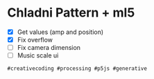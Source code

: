 # Chladni Pattern + ml5

- [x] Get values (amp and position)
- [x] Fix overflow
- [ ] Fix camera dimension
- [ ] Music scale ui

`#creativecoding #processing #p5js #generative`